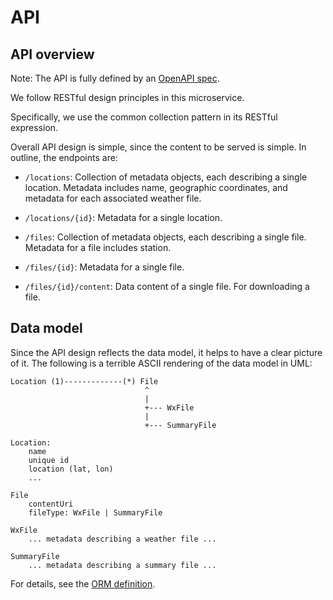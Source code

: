 # API

## API overview

Note: The API is fully defined by an 
[OpenAPI spec](../wxfs/openapi/api-spec.yaml).

We follow RESTful design principles in this microservice.

Specifically, we use the common collection pattern in its RESTful expression.

Overall API design is simple, since the content to be served is simple.
In outline, the endpoints are:

- `/locations`: Collection of metadata objects, each describing a single
  location. Metadata includes name, geographic coordinates, and metadata
  for each associated weather file.

- `/locations/{id}`: Metadata for a single location.

- `/files`: Collection of metadata objects, each describing a single
  file. Metadata for a file includes station.

- `/files/{id}`: Metadata for a single file.

- `/files/{id}/content`: Data content of a single file. For downloading a file.

## Data model

Since the API design reflects the data model, it helps to have a clear picture
of it. The following is a terrible ASCII rendering of the data model in UML:

```text
Location (1)-------------(*) File
                              ^
                              |
                              +--- WxFile
                              |
                              +--- SummaryFile

Location:
    name
    unique id
    location (lat, lon)
    ...
    
File
    contentUri
    fileType: WxFile | SummaryFile
    
WxFile
    ... metadata describing a weather file ...
    
SummaryFile
    ... metadata describing a summary file ...
```

For details, see the [ORM definition](../wxfs/database/__init__.py).
